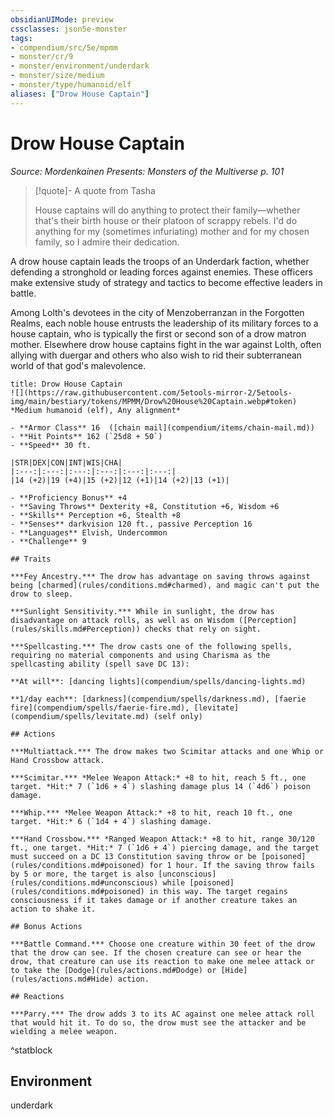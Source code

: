 ```yaml
---
obsidianUIMode: preview
cssclasses: json5e-monster
tags:
- compendium/src/5e/mpmm
- monster/cr/9
- monster/environment/underdark
- monster/size/medium
- monster/type/humanoid/elf
aliases: ["Drow House Captain"]
---
```

# Drow House Captain
*Source: Mordenkainen Presents: Monsters of the Multiverse p. 101*  

> [!quote]- A quote from Tasha  
> 
> House captains will do anything to protect their family—whether that's their birth house or their platoon of scrappy rebels. I'd do anything for my (sometimes infuriating) mother and for my chosen family, so I admire their dedication.

A drow house captain leads the troops of an Underdark faction, whether defending a stronghold or leading forces against enemies. These officers make extensive study of strategy and tactics to become effective leaders in battle.

Among Lolth's devotees in the city of Menzoberranzan in the Forgotten Realms, each noble house entrusts the leadership of its military forces to a house captain, who is typically the first or second son of a drow matron mother. Elsewhere drow house captains fight in the war against Lolth, often allying with duergar and others who also wish to rid their subterranean world of that god's malevolence.

```ad-statblock
title: Drow House Captain
![](https://raw.githubusercontent.com/5etools-mirror-2/5etools-img/main/bestiary/tokens/MPMM/Drow%20House%20Captain.webp#token)
*Medium humanoid (elf), Any alignment*

- **Armor Class** 16  ([chain mail](compendium/items/chain-mail.md))
- **Hit Points** 162 (`25d8 + 50`)
- **Speed** 30 ft.

|STR|DEX|CON|INT|WIS|CHA|
|:---:|:---:|:---:|:---:|:---:|:---:|
|14 (+2)|19 (+4)|15 (+2)|12 (+1)|14 (+2)|13 (+1)|

- **Proficiency Bonus** +4
- **Saving Throws** Dexterity +8, Constitution +6, Wisdom +6
- **Skills** Perception +6, Stealth +8
- **Senses** darkvision 120 ft., passive Perception 16
- **Languages** Elvish, Undercommon
- **Challenge** 9

## Traits

***Fey Ancestry.*** The drow has advantage on saving throws against being [charmed](rules/conditions.md#charmed), and magic can't put the drow to sleep.

***Sunlight Sensitivity.*** While in sunlight, the drow has disadvantage on attack rolls, as well as on Wisdom ([Perception](rules/skills.md#Perception)) checks that rely on sight.

***Spellcasting.*** The drow casts one of the following spells, requiring no material components and using Charisma as the spellcasting ability (spell save DC 13):

**At will**: [dancing lights](compendium/spells/dancing-lights.md)

**1/day each**: [darkness](compendium/spells/darkness.md), [faerie fire](compendium/spells/faerie-fire.md), [levitate](compendium/spells/levitate.md) (self only)

## Actions

***Multiattack.*** The drow makes two Scimitar attacks and one Whip or Hand Crossbow attack.

***Scimitar.*** *Melee Weapon Attack:* +8 to hit, reach 5 ft., one target. *Hit:* 7 (`1d6 + 4`) slashing damage plus 14 (`4d6`) poison damage.

***Whip.*** *Melee Weapon Attack:* +8 to hit, reach 10 ft., one target. *Hit:* 6 (`1d4 + 4`) slashing damage.

***Hand Crossbow.*** *Ranged Weapon Attack:* +8 to hit, range 30/120 ft., one target. *Hit:* 7 (`1d6 + 4`) piercing damage, and the target must succeed on a DC 13 Constitution saving throw or be [poisoned](rules/conditions.md#poisoned) for 1 hour. If the saving throw fails by 5 or more, the target is also [unconscious](rules/conditions.md#unconscious) while [poisoned](rules/conditions.md#poisoned) in this way. The target regains consciousness if it takes damage or if another creature takes an action to shake it.

## Bonus Actions

***Battle Command.*** Choose one creature within 30 feet of the drow that the drow can see. If the chosen creature can see or hear the drow, that creature can use its reaction to make one melee attack or to take the [Dodge](rules/actions.md#Dodge) or [Hide](rules/actions.md#Hide) action.

## Reactions

***Parry.*** The drow adds 3 to its AC against one melee attack roll that would hit it. To do so, the drow must see the attacker and be wielding a melee weapon.
```
^statblock

## Environment

underdark
